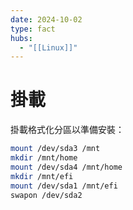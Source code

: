 ```yaml
---
date: 2024-10-02
type: fact
hubs:
  - "[[Linux]]"
---
```


# 掛載

掛載格式化分區以準備安裝：

```bash
mount /dev/sda3 /mnt
mkdir /mnt/home
mount /dev/sda4 /mnt/home
mkdir /mnt/efi
mount /dev/sda1 /mnt/efi
swapon /dev/sda2

